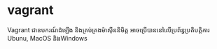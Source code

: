 # vagrant
Vagrant ជាឧបករណ៍ដំឡើង និងគ្រប់គ្រងម៉ាស៊ីននិមិត្ត អាចប្រើបាននៅលើប្រព័ន្ធប្រតិបត្តិការ Ubunu, MacOS និងWindows

